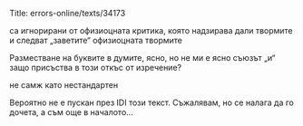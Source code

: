 Title: errors-online/texts/34173

са игнорирани от офизиоцната критика, която надзирава дали твормите и следват „заветите“
офизиоцната 
твормите 

Разместване на буквите в думите, ясно, но не ми е ясно съюзът „и“ защо присъства в този откъс от изречение?

не самж като нестандартен

Вероятно не е пускан през IDI този текст. Съжалявам, но се налага да го дочета, а съм още в началото...
